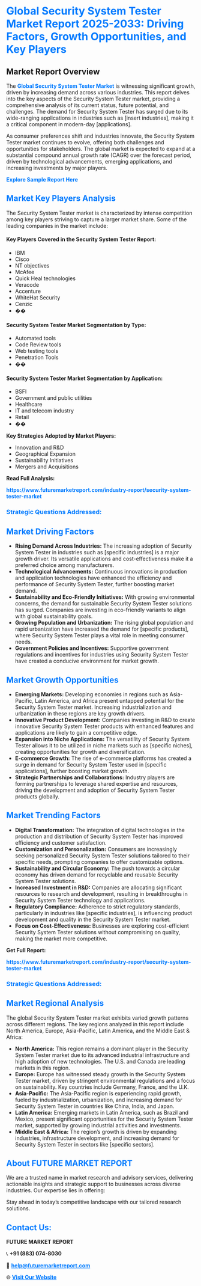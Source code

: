 <h1 style="color: #007BFF;">Global Security System Tester Market Report 2025-2033: Driving Factors, Growth Opportunities, and Key Players</h1>

<section id="overview">
<h2>Market Report Overview</h2>
<p>The <a href="https://www.futuremarketreport.com/industry-report/security-system-tester-market" style="color: #007BFF; text-decoration: none;"><strong>Global Security System Tester Market</strong></a> is witnessing significant growth, driven by increasing demand across various industries. This report delves into the key aspects of the Security System Tester market, providing a comprehensive analysis of its current status, future potential, and challenges. The demand for Security System Tester has surged due to its wide-ranging applications in industries such as [insert industries], making it a critical component in modern-day [applications].</p>
<p>As consumer preferences shift and industries innovate, the Security System Tester market continues to evolve, offering both challenges and opportunities for stakeholders. The global market is expected to expand at a substantial compound annual growth rate (CAGR) over the forecast period, driven by technological advancements, emerging applications, and increasing investments by major players.</p>
</section>

<section id="overview">
<p><a href="https://www.futuremarketreport.com/request-sample/reportId=117912" style="color: #007BFF; text-decoration: none;"><strong>Explore Sample Report Here</strong></a></p>
</section>

<section id="key-players">
<h2 style="color: #007BFF;">Market Key Players Analysis</h2>
<p>The Security System Tester market is characterized by intense competition among key players striving to capture a larger market share. Some of the leading companies in the market include:</p>
<h4>Key Players Covered in the Security System Tester Report:</h4>
<ul><li>IBM</li><li>Cisco</li><li>NT objectives</li><li>McAfee</li><li>Quick Heal technologies</li><li>Veracode</li><li>Accenture</li><li>WhiteHat Security</li><li>Cenzic</li><li>��</li></ul>
<h4>Security System Tester Market Segmentation by Type:</h4>
<ul><li>Automated tools</li><li>Code Review tools</li><li>Web testing tools</li><li>Penetration Tools</li><li>��</li></ul>

<h4>Security System Tester Market Segmentation by Application:</h4>
<ul><li>BSFI</li><li>Government and public utilities</li><li>Healthcare</li><li>IT and telecom industry</li><li>Retail</li><li>��</li></ul>
<p><strong>Key Strategies Adopted by Market Players:</strong></p>
<ul>
<li>Innovation and R&D</li>
<li>Geographical Expansion</li>
<li>Sustainability Initiatives</li>
<li>Mergers and Acquisitions</li>
</ul>
</section>

<section>
<p><strong>Read Full Analysis: </strong></p><a href="https://www.futuremarketreport.com/industry-report/security-system-tester-market" style="color: #007BFF; text-decoration: none;"><strong>https://www.futuremarketreport.com/industry-report/security-system-tester-market</strong></a>
<h3 style="color: #007BFF;">Strategic Questions Addressed:</h3>
</section>

<section id="driving-factors">
<h2 style="color: #007BFF;">Market Driving Factors</h2>
<ul>
<li><strong>Rising Demand Across Industries:</strong> The increasing adoption of Security System Tester in industries such as [specific industries] is a major growth driver. Its versatile applications and cost-effectiveness make it a preferred choice among manufacturers.</li>
<li><strong>Technological Advancements:</strong> Continuous innovations in production and application technologies have enhanced the efficiency and performance of Security System Tester, further boosting market demand.</li>
<li><strong>Sustainability and Eco-Friendly Initiatives:</strong> With growing environmental concerns, the demand for sustainable Security System Tester solutions has surged. Companies are investing in eco-friendly variants to align with global sustainability goals.</li>
<li><strong>Growing Population and Urbanization:</strong> The rising global population and rapid urbanization have increased the demand for [specific products], where Security System Tester plays a vital role in meeting consumer needs.</li>
<li><strong>Government Policies and Incentives:</strong> Supportive government regulations and incentives for industries using Security System Tester have created a conducive environment for market growth.</li>
</ul>
</section>

<section id="growth-opportunities">
<h2 style="color: #007BFF;">Market Growth Opportunities</h2>
<ul>
<li><strong>Emerging Markets:</strong> Developing economies in regions such as Asia-Pacific, Latin America, and Africa present untapped potential for the Security System Tester market. Increasing industrialization and urbanization in these regions are key growth drivers.</li>
<li><strong>Innovative Product Development:</strong> Companies investing in R&D to create innovative Security System Tester products with enhanced features and applications are likely to gain a competitive edge.</li>
<li><strong>Expansion into Niche Applications:</strong> The versatility of Security System Tester allows it to be utilized in niche markets such as [specific niches], creating opportunities for growth and diversification.</li>
<li><strong>E-commerce Growth:</strong> The rise of e-commerce platforms has created a surge in demand for Security System Tester used in [specific applications], further boosting market growth.</li>
<li><strong>Strategic Partnerships and Collaborations:</strong> Industry players are forming partnerships to leverage shared expertise and resources, driving the development and adoption of Security System Tester products globally.</li>
</ul>
</section>

<section id="trending-factors">
<h2 style="color: #007BFF;">Market Trending Factors</h2>
<ul>
<li><strong>Digital Transformation:</strong> The integration of digital technologies in the production and distribution of Security System Tester has improved efficiency and customer satisfaction.</li>
<li><strong>Customization and Personalization:</strong> Consumers are increasingly seeking personalized Security System Tester solutions tailored to their specific needs, prompting companies to offer customizable options.</li>
<li><strong>Sustainability and Circular Economy:</strong> The push towards a circular economy has driven demand for recyclable and reusable Security System Tester solutions.</li>
<li><strong>Increased Investment in R&D:</strong> Companies are allocating significant resources to research and development, resulting in breakthroughs in Security System Tester technology and applications.</li>
<li><strong>Regulatory Compliance:</strong> Adherence to strict regulatory standards, particularly in industries like [specific industries], is influencing product development and quality in the Security System Tester market.</li>
<li><strong>Focus on Cost-Effectiveness:</strong> Businesses are exploring cost-efficient Security System Tester solutions without compromising on quality, making the market more competitive.</li>
</ul>
</section>

<section>
<p><strong>Get Full Report: </strong></p><a href="https://www.futuremarketreport.com/industry-report/security-system-tester-market" style="color: #007BFF; text-decoration: none;"><strong>https://www.futuremarketreport.com/industry-report/security-system-tester-market</strong></a>
<h3 style="color: #007BFF;">Strategic Questions Addressed:</h3>
</section>


<section id="regional-analysis">
<h2 style="color: #007BFF;">Market Regional Analysis</h2>
<p>The global Security System Tester market exhibits varied growth patterns across different regions. The key regions analyzed in this report include North America, Europe, Asia-Pacific, Latin America, and the Middle East & Africa:</p>
<ul>
<li><strong>North America:</strong> This region remains a dominant player in the Security System Tester market due to its advanced industrial infrastructure and high adoption of new technologies. The U.S. and Canada are leading markets in this region.</li>
<li><strong>Europe:</strong> Europe has witnessed steady growth in the Security System Tester market, driven by stringent environmental regulations and a focus on sustainability. Key countries include Germany, France, and the U.K.</li>
<li><strong>Asia-Pacific:</strong> The Asia-Pacific region is experiencing rapid growth, fueled by industrialization, urbanization, and increasing demand for Security System Tester in countries like China, India, and Japan.</li>
<li><strong>Latin America:</strong> Emerging markets in Latin America, such as Brazil and Mexico, present significant opportunities for the Security System Tester market, supported by growing industrial activities and investments.</li>
<li><strong>Middle East & Africa:</strong> The region’s growth is driven by expanding industries, infrastructure development, and increasing demand for Security System Tester in sectors like [specific sectors].</li>
</ul>
</section>

<footer>
<h2 style="color: #007BFF;">About FUTURE MARKET REPORT</h2>
<p>We are a trusted name in market research and advisory services, delivering actionable insights and strategic support to businesses across diverse industries. Our expertise lies in offering:</p>

<p>Stay ahead in today’s competitive landscape with our tailored research solutions.</p>

<h2 style="color: #007BFF;">Contact Us:</h2>
<p><strong>FUTURE MARKET REPORT</strong></p>
<p>📞 <strong>+91 (883) 074-8030</strong></p>
<p>📧 <strong><a href="mailto:help@futuremarketreport.com" style="color: #007BFF;">help@futuremarketreport.com</a></strong></p>
<p>🌐 <strong><a href="https://www.futuremarketreport.com/" style="color: #007BFF;">Visit Our Website</a></strong></p>
</footer>